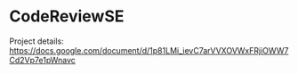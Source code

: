# CodeReviewSE

Project details:
https://docs.google.com/document/d/1p81LMi_ievC7arVVXOVWxFRjiOWW7Cd2Vp7e1pWnavc
